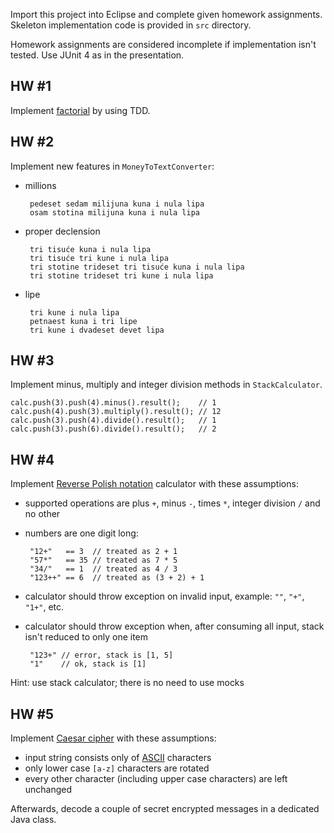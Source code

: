 Import this project into Eclipse and complete given homework
assignments. Skeleton implementation code is provided in `src` directory.

Homework assignments are considered incomplete if implementation isn't
tested. Use JUnit 4 as in the presentation.

## HW #1
Implement [factorial](http://en.wikipedia.org/wiki/Factorial) by using TDD.

## HW #2
Implement new features in `MoneyToTextConverter`:

 * millions

        pedeset sedam milijuna kuna i nula lipa
        osam stotina milijuna kuna i nula lipa

 * proper declension

        tri tisuće kuna i nula lipa
        tri tisuće tri kune i nula lipa
        tri stotine trideset tri tisuće kuna i nula lipa
        tri stotine trideset tri kune i nula lipa

 * lipe

        tri kune i nula lipa
        petnaest kuna i tri lipe
        tri kune i dvadeset devet lipa

## HW #3
Implement minus, multiply and integer division methods in `StackCalculator`.

    calc.push(3).push(4).minus().result();    // 1
    calc.push(4).push(3).multiply().result(); // 12
    calc.push(3).push(4).divide().result();   // 1
    calc.push(3).push(6).divide().result();   // 2

## HW #4
Implement [Reverse Polish
notation](http://en.wikipedia.org/wiki/Reverse_polish_notation) calculator with
these assumptions:

 * supported operations are plus `+`, minus `-`, times `*`, integer division `/`
   and no other
 * numbers are one digit long:

        "12+"   == 3  // treated as 2 + 1
        "57*"   == 35 // treated as 7 * 5
        "34/"   == 1  // treated as 4 / 3
        "123++" == 6  // treated as (3 + 2) + 1

 * calculator should throw exception on invalid input, example: `""`, `"+"`,
   `"1+"`, etc.
 * calculator should throw exception when, after consuming all input, stack
   isn't reduced to only one item

        "123+" // error, stack is [1, 5]
        "1"    // ok, stack is [1]

Hint: use stack calculator; there is no need to use mocks

## HW #5
Implement [Caesar cipher](http://en.wikipedia.org/wiki/Caesar_cipher) with these
assumptions:

 * input string consists only of [ASCII](http://en.wikipedia.org/wiki/Ascii)
   characters
 * only lower case `[a-z]` characters are rotated
 * every other character (including upper case characters) are left unchanged

Afterwards, decode a couple of secret encrypted messages in a dedicated Java
class.
